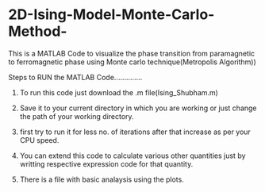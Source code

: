 # 2D-Ising-Model-Monte-Carlo-Method-
This is a MATLAB Code to visualize the phase transition from paramagnetic to ferromagnetic phase using Monte carlo technique(Metropolis Algorithm))

Steps to RUN the MATLAB Code..............

1. To run this code just download the .m file(Ising_Shubham.m) 

2. Save it to your current directory in which you are working or just change the path of your working directory.

3. first try to run it for less no. of iterations after that increase as per your CPU speed.

4. You can extend this code to calculate various other quantities just by writting respective expression code for that quantity.

5. There is a file with basic analaysis using the plots.


